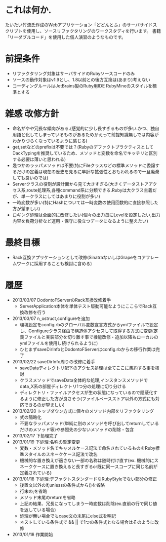 # これは何か.

たいたい竹流氏作成のWebアプリケーション「どどんとふ」のサーバサイドスクリプトを使用し、ソースリファクタリングのワークスタディを行います。
書籍「リーダブルコード」を使用した個人演習のようなものです。

# 前提条件

* リファクタリング対象はサーバサイドのRubyソースコードのみ
* ソースの動作対象はv1.9とし、1.8以前との後方互換は(あまり)考えない
* コーディングルールはJetBrains製のRuby用IDE RubyMineのスタイルを標準とする

# 雑感 改修方針

* 命名がやや冗長な傾向がある.(感覚的に少し長すぎるものが多い.かつ、独自用語と化してしまっているものがあるためかえって前提知識無しでは内容がわかりづらくなっているように感じる)
* get,setなどのprefixは不要では？(RubyのデファクトプラクティスとしてDackTypingを推奨しているため、メソッドと変数を命名でキッチリと区別する必要は薄いと思われる)
* 幾つかのラッパメソッドは不要(特にFileクラスなどの標準メソッドに委譲するだけの定義は現在の歴史を見るに早計な拡張性とおもわれるので一旦廃棄しても良いのでは)
* Serverクラスの役割が設計面から見て大きすぎる(大きくデータストアアクセス系,route処理系,各種command系に分類できる.Rubyは大クラス主義だが、単一クラスにしてはあまりに役割が多い)
* 一時変数が多い(特にHashについては一時変数の使用回数的に直接参照した方が望ましい)
* ロギング処理は全面的に改修したい(個々の出力毎にLevelを設定したい,出力内容を負荷分析など運用・保守に役立つデータになるように整えたい)

# 最終目標
* Rack互換アプリケーションとして改修(SinatraないしはGrapeをコアフレームワークに採用することも検討に含める)

# 履歴
* 2013/03/07 DodontoFServerのRack互換改修着手
    * ServerApplication本体を単体テスト駆動可能なようにここらでRack互換改修を行う
* 2013/03/07 n_ostruct,configureを追加
    * 環境設定をconfig.rbのグローバル変数宣言方式からymlファイルで設定し、Configureクラス経由で構造体アクセスして取得する方式に変更(定義ファイルと実装部分を切り離す事で機能改修・追加以降もローカルのymlファイルを使用し続けられるように)
    * ひとまずsaveDirInfoとDodontoFServerはconfig.rbからの移行作業は完了
* 2013/02/22 saveDirInfo周りの改修に着手
    * saveDataディレクトリ配下のアクセス処理は全てここに集約する事を検討
    * クラスメソッドでsaveData全体的な処理,インスタンスメソッドでdata_X系の部屋ディレクトリ1つ分の処理に切り分ける
    * ディレクトリ・ファイルアクセスが生の状態になっているので隠蔽化するように修正した方が良さそう(ファイルベースストア以外の方式にも対応できるのが望ましい)
* 2013/02/20 トップダウン方式に個々のメソッド内部をリファクタリング
    * 式の簡略化
    * 不要なラッパメソッド(単純に別のメソッドを呼び出してreturnしているだけのメソッド等)や参照先の少ないメソッドの削除・包含
* 2013/02/17 下処理完了
* 2013/01/19 下処理:名称の暫定変更
    * 変数・メソッド名でキャメルケース記法で命名されているものをRuby標準スタイルのスネークケース記法で改名
    * 機械的な置き換えが適さない一部の名称は随時付け直す(ex. 機械的にスネークケースに置き換えると長すぎるor既に同一スコープに同じ名前が定義されている)
* 2013/01/18 下処理:デファクトスタンダードなRubyStyleでない部分の修正
    * 後置文以外のif,unlessの条件式から()を省略
    * 行末の;を省略
    * メソッド末尾のreturnを省略
    * 上記の結果、冗長になってしまう一時変数は削除(ex.直前の行で同じ値を返している場合)
    * 処理が無い場合でもcase文の末尾にelse式を明記
    * ネストしている条件式で && || で1つの条件式となる場合はそのように改修
* 2013/01/18 作業開始